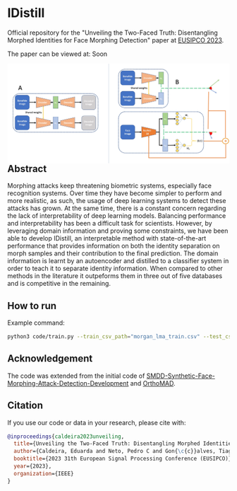# IDistill

Official repository for the "Unveiling the Two-Faced Truth: Disentangling Morphed Identities for Face Morphing Detection" paper at [EUSIPCO 2023](http://eusipco2023.org/).

The paper can be viewed at: Soon


<img src="visualization.jpg" width="600" align="right"> 

## Abstract

Morphing attacks keep threatening biometric systems, especially face recognition systems. Over time they have become simpler to perform and more realistic, as such, the usage of deep learning systems to detect these attacks has grown. At the same time, there is a constant concern regarding the lack of interpretability of deep learning models. Balancing performance and interpretability has been a difficult task for scientists. However, by leveraging domain information and proving some constraints, we have been able to develop IDistill, an interpretable method with state-of-the-art performance that provides information on both the identity separation on morph samples and their contribution to the final prediction. The domain information is learnt by an autoencoder and distilled to a classifier system in order to teach it to separate identity information. When compared to other methods in the literature it outpeforms them in three out of five databases and is competitive in the remaining. 

## How to run

Example command: 
```bash
python3 code/train.py --train_csv_path="morgan_lma_train.csv" --test_csv_path="morgan_test.csv" --max_epoch=250 --batch_size=16 --latent_size=32 --lr=0.00001 --weight_loss=100
```

## Acknowledgement
The code was extended from the initial code of [SMDD-Synthetic-Face-Morphing-Attack-Detection-Development](https://github.com/naserdamer/SMDD-Synthetic-Face-Morphing-Attack-Detection-Development-dataset) and [OrthoMAD](https://github.com/netopedro/orthomad).

## Citation
If you use our code or data in your research, please cite with:

```bibtex
@inproceedings{caldeira2023unveiling,
  title={Unveiling the Two-Faced Truth: Disentangling Morphed Identities for Face Morphing Detection},
  author={Caldeira, Eduarda and Neto, Pedro C and Gon{\c{c}}alves, Tiago and Damer, Naser and Sequeira, Ana F and Cardoso, Jaime S},
  booktitle={2023 31th European Signal Processing Conference (EUSIPCO)},
  year={2023},
  organization={IEEE}
}
```
